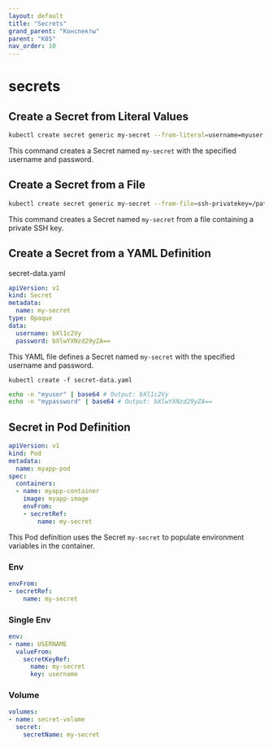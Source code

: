 ```yaml
---
layout: default
title: "Secrets"
grand_parent: "Конспекты"
parent: "K8S"
nav_order: 10
---
```


# secrets
## Create a Secret from Literal Values

```bash
kubectl create secret generic my-secret --from-literal=username=myuser --from-literal=password=mypassword
```
This command creates a Secret named `my-secret` with the specified username and password.
## Create a Secret from a File

```bash
kubectl create secret generic my-secret --from-file=ssh-privatekey=/path/to/private/key
```
This command creates a Secret named `my-secret` from a file containing a private SSH key.

## Create a Secret from a YAML Definition
secret-data.yaml
```yaml
apiVersion: v1
kind: Secret
metadata:
  name: my-secret
type: Opaque
data:
  username: bXl1c2Vy
  password: bXlwYXNzd29yZA==
```
This YAML file defines a Secret named `my-secret` with the specified username and password.

```
kubectl create -f secret-data.yaml
```

```bash
echo -n "myuser" | base64 # Output: bXl1c2Vy
echo -n "mypassword" | base64 # Output: bXlwYXNzd29yZA==
```

## Secret in Pod Definition
```yaml
apiVersion: v1
kind: Pod
metadata:
  name: myapp-pod
spec:
  containers:
  - name: myapp-container
    image: myapp-image
    envFrom:
    - secretRef:
        name: my-secret
```
This Pod definition uses the Secret `my-secret` to populate environment variables in the container.

### Env
```yaml
envFrom:
- secretRef:
    name: my-secret
```

### Single Env
```yaml
env:
- name: USERNAME
  valueFrom:
    secretKeyRef:
      name: my-secret
      key: username
```

### Volume
```yaml
volumes:
- name: secret-volume
  secret:
    secretName: my-secret
```
